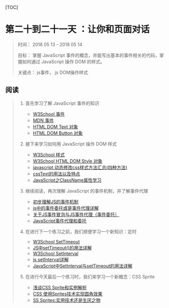 [TOC]

# 第二十到二十一天 ：让你和页面对话

> 时间： 2018 05 13 - 2018 05 14
>
> 目标： 掌握 JavaScript 事件的概念，并能写出基本的事件相关的代码，掌握如何通过 JavaScript 操作 DOM 的样式。
>
> 关键点： js事件， js DOM操作样式

## 阅读

> 1. 首先学习了解 JavaScript 事件的知识
>    - [W3School 事件](http://www.w3school.com.cn/js/js_htmldom_events.asp)
>    - [MDN 事件](https://developer.mozilla.org/zh-CN/docs/Learn/JavaScript/Building_blocks/Events)
>    - [HTML DOM Text 对象](http://www.w3school.com.cn/jsref/dom_obj_text.asp)
>    - [HTML DOM Button 对象](http://www.w3school.com.cn/jsref/dom_obj_pushbutton.asp)
>
> 2. 接下来学习如何用 JavaScript 操作 DOM 样式
>    - [W3School 样式](http://www.w3school.com.cn/js/js_htmldom_css.asp)
>    - [W3School HTML DOM Style 对象](http://www.w3school.com.cn/jsref/dom_obj_style.asp)
>    - [javascript 动态修改css样式方法汇总(四种方法)](https://www.cnblogs.com/aademeng/articles/6279060.html)
>    - [cssText的用法以及特点](https://www.cnblogs.com/majingyi/p/6840818.html)
>    - [JavaScript之ClassName属性学习](https://www.cnblogs.com/GreenLeaves/p/5757216.html)
> 3. 继续阅读，再次理解 JavaScript 的事件机制，并了解事件代理 
>    - [初步理解JS的事件机制](https://www.cnblogs.com/lazychen/p/5664788.html)
>    - [js中的事件委托或是事件代理详解](https://www.cnblogs.com/liugang-vip/p/5616484.html)
>    - [关于JS事件冒泡与JS事件代理（事件委托）](https://blog.csdn.net/supercoooooder/article/details/52190100)
>    - [JavaScript事件代理和委托](https://segmentfault.com/a/1190000002613617)
> 4. 在进行下一个练习之前，我们顺便学习一个新知识：定时 
>    - [W3School SetTimeout](http://www.w3school.com.cn/jsref/met_win_settimeout.asp)
>    - [JS中setTimeout()的用法详解](http://www.jb51.net/article/35535.htm)
>    - [W3School SetInterval](http://www.w3school.com.cn/jsref/met_win_setinterval.asp)
>    - [js setInterval详解](https://www.cnblogs.com/everest33Tong/p/6322484.html)
>    - [JavaScript中SetInterval与setTimeout的用法详解](http://www.jb51.net/article/74606.htm)
> 5. 在进行今天最后一个练习时，我们来学习一个新概念：CSS Sprite 
>    - [浅谈CSS Sprite和实例解析](https://blog.csdn.net/u011349149/article/details/24181675)
>    - [CSS 使用Sprites技术实现圆角效果](http://www.jb51.net/article/83111.htm)
>    - [SS Sprites:实用技术还是生厌之物](http://www.zhangxinxu.com/wordpress/2010/03/%E7%BF%BB%E8%AF%91-css-sprites%E5%AE%9E%E7%94%A8%E6%8A%80%E6%9C%AF%E8%BF%98%E6%98%AF%E7%94%9F%E5%8E%8C%E4%B9%8B%E7%89%A9%EF%BC%9F/)